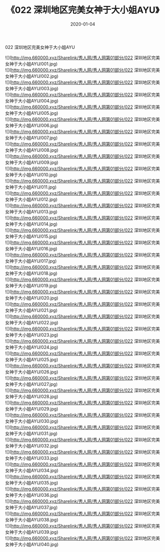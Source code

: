﻿---
layout: post
title:  《022 深圳地区完美女神于大小姐AYU》
date:   2020-01-04
img: http://img.660000.xyz/Sharelink/秀人网/秀人网第01部分/022 深圳地区完美女神于大小姐AYU/000.jpg
categories: [美女, 清纯, 唯美]
---

022 深圳地区完美女神于大小姐AYU

  ![](http://img.660000.xyz/Sharelink/秀人网/秀人网第01部分/022 深圳地区完美女神于大小姐AYU/001.jpg) <br> ![](http://img.660000.xyz/Sharelink/秀人网/秀人网第01部分/022 深圳地区完美女神于大小姐AYU/002.jpg) <br> ![](http://img.660000.xyz/Sharelink/秀人网/秀人网第01部分/022 深圳地区完美女神于大小姐AYU/003.jpg) <br> ![](http://img.660000.xyz/Sharelink/秀人网/秀人网第01部分/022 深圳地区完美女神于大小姐AYU/004.jpg) <br> ![](http://img.660000.xyz/Sharelink/秀人网/秀人网第01部分/022 深圳地区完美女神于大小姐AYU/005.jpg) <br> ![](http://img.660000.xyz/Sharelink/秀人网/秀人网第01部分/022 深圳地区完美女神于大小姐AYU/006.jpg) <br> ![](http://img.660000.xyz/Sharelink/秀人网/秀人网第01部分/022 深圳地区完美女神于大小姐AYU/007.jpg) <br> ![](http://img.660000.xyz/Sharelink/秀人网/秀人网第01部分/022 深圳地区完美女神于大小姐AYU/008.jpg) <br> ![](http://img.660000.xyz/Sharelink/秀人网/秀人网第01部分/022 深圳地区完美女神于大小姐AYU/009.jpg) <br> ![](http://img.660000.xyz/Sharelink/秀人网/秀人网第01部分/022 深圳地区完美女神于大小姐AYU/010.jpg) <br> ![](http://img.660000.xyz/Sharelink/秀人网/秀人网第01部分/022 深圳地区完美女神于大小姐AYU/011.jpg) <br> ![](http://img.660000.xyz/Sharelink/秀人网/秀人网第01部分/022 深圳地区完美女神于大小姐AYU/012.jpg) <br> ![](http://img.660000.xyz/Sharelink/秀人网/秀人网第01部分/022 深圳地区完美女神于大小姐AYU/013.jpg) <br> ![](http://img.660000.xyz/Sharelink/秀人网/秀人网第01部分/022 深圳地区完美女神于大小姐AYU/014.jpg) <br> ![](http://img.660000.xyz/Sharelink/秀人网/秀人网第01部分/022 深圳地区完美女神于大小姐AYU/015.jpg) <br> ![](http://img.660000.xyz/Sharelink/秀人网/秀人网第01部分/022 深圳地区完美女神于大小姐AYU/016.jpg) <br> ![](http://img.660000.xyz/Sharelink/秀人网/秀人网第01部分/022 深圳地区完美女神于大小姐AYU/017.jpg) <br> ![](http://img.660000.xyz/Sharelink/秀人网/秀人网第01部分/022 深圳地区完美女神于大小姐AYU/018.jpg) <br> ![](http://img.660000.xyz/Sharelink/秀人网/秀人网第01部分/022 深圳地区完美女神于大小姐AYU/019.jpg) <br> ![](http://img.660000.xyz/Sharelink/秀人网/秀人网第01部分/022 深圳地区完美女神于大小姐AYU/020.jpg) <br> ![](http://img.660000.xyz/Sharelink/秀人网/秀人网第01部分/022 深圳地区完美女神于大小姐AYU/021.jpg) <br> ![](http://img.660000.xyz/Sharelink/秀人网/秀人网第01部分/022 深圳地区完美女神于大小姐AYU/022.jpg) <br> ![](http://img.660000.xyz/Sharelink/秀人网/秀人网第01部分/022 深圳地区完美女神于大小姐AYU/023.jpg) <br> ![](http://img.660000.xyz/Sharelink/秀人网/秀人网第01部分/022 深圳地区完美女神于大小姐AYU/024.jpg) <br> ![](http://img.660000.xyz/Sharelink/秀人网/秀人网第01部分/022 深圳地区完美女神于大小姐AYU/025.jpg) <br> ![](http://img.660000.xyz/Sharelink/秀人网/秀人网第01部分/022 深圳地区完美女神于大小姐AYU/026.jpg) <br> ![](http://img.660000.xyz/Sharelink/秀人网/秀人网第01部分/022 深圳地区完美女神于大小姐AYU/027.jpg) <br> ![](http://img.660000.xyz/Sharelink/秀人网/秀人网第01部分/022 深圳地区完美女神于大小姐AYU/028.jpg) <br> ![](http://img.660000.xyz/Sharelink/秀人网/秀人网第01部分/022 深圳地区完美女神于大小姐AYU/029.jpg) <br> ![](http://img.660000.xyz/Sharelink/秀人网/秀人网第01部分/022 深圳地区完美女神于大小姐AYU/030.jpg) <br> ![](http://img.660000.xyz/Sharelink/秀人网/秀人网第01部分/022 深圳地区完美女神于大小姐AYU/031.jpg) <br> ![](http://img.660000.xyz/Sharelink/秀人网/秀人网第01部分/022 深圳地区完美女神于大小姐AYU/032.jpg) <br> ![](http://img.660000.xyz/Sharelink/秀人网/秀人网第01部分/022 深圳地区完美女神于大小姐AYU/033.jpg) <br> ![](http://img.660000.xyz/Sharelink/秀人网/秀人网第01部分/022 深圳地区完美女神于大小姐AYU/034.jpg) <br> ![](http://img.660000.xyz/Sharelink/秀人网/秀人网第01部分/022 深圳地区完美女神于大小姐AYU/035.jpg) <br> ![](http://img.660000.xyz/Sharelink/秀人网/秀人网第01部分/022 深圳地区完美女神于大小姐AYU/036.jpg) <br> ![](http://img.660000.xyz/Sharelink/秀人网/秀人网第01部分/022 深圳地区完美女神于大小姐AYU/037.jpg) <br> ![](http://img.660000.xyz/Sharelink/秀人网/秀人网第01部分/022 深圳地区完美女神于大小姐AYU/038.jpg) <br> ![](http://img.660000.xyz/Sharelink/秀人网/秀人网第01部分/022 深圳地区完美女神于大小姐AYU/039.jpg) <br> ![](http://img.660000.xyz/Sharelink/秀人网/秀人网第01部分/022 深圳地区完美女神于大小姐AYU/040.jpg) <br>